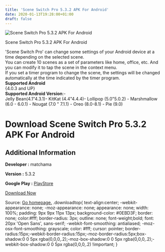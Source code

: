 ```yaml
---
title: 'Scene Switch Pro 5.3.2 APK For Android'
date: 2020-01-13T19:28:00+01:00
draft: false
---
```


![Scene Switch Pro 5.3.2 APK For Android](https://i0.wp.com/apkhome.net/wp-content/uploads/2020/01/Scene-Switch-Pro-5.3.2.png "Scene Switch Pro 5.3.2 APK For Android")

  

Scene Switch Pro 5.3.2 APK For Android

'Scene Switch Pro' can change some settings of your Android device at a time depending on the selected scene.  
You can create 10 scenes as a set of parameters like home, office, etc. And you can modify it to tap the scene in the context menu.  
If you set a timer program to change the scene, the settings will be changed automatically at the time indicated by the timer program.  
**Supported Android**  
{4.0.3 and UP}  
**Supported Android Version**:-  
Jelly Bean(4.1"4.3.1)- KitKat (4.4"4.4.4)- Lollipop (5.0"5.0.2) - Marshmallow (6.0 - 6.0.1) - Nougat (7.0 " 7.1.1) - Oreo (8.0-8.1) - Pie (9.0)

Download Scene Switch Pro 5.3.2 APK For Android
===============================================

Additional Information
----------------------

**Developer :** matchama

**Version :** 5.3.2

**Google Play :** [PlayStore](https://play.google.com/store/apps/details?id=jp.gr.java_conf.matchama.SceneSwitchPro)

  

[Download Now](https://store4app.co/post/scene-switch-pro-5-3-2-apk-for-android_1578940065)

  
Source: [Go homepage.](https://store4app.co/post/scene-switch-pro-5-3-2-apk-for-android_1578940065) .downloadtop{ text-align:center; -webkit-appearance: none; -moz-appearance: none; appearance: none; width: 100%; padding: 9px 9px 11px 13px; background-color: #0EBD3F; border: none; color:#fff; border-radius: 3px; outline: none; font-weight;bold; font: 20px 'Open Sans', sans-serif; -webkit-font-smoothing: antialiased; -moz-osx-font-smoothing: grayscale; color: #fff; cursor: pointer; border-radius:15px;-webkit-border-radius:15px;-moz-border-radius:5px;box-shadow:0 0 5px rgba(0,0,0,.2);-moz-box-shadow:0 0 5px rgba(0,0,0,.2);-webkit-box-shadow:0 0 5px rgba(0,0,0,.2) !important; }